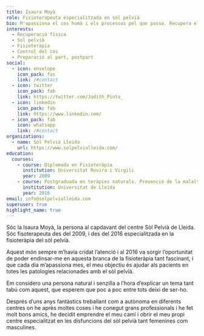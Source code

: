 ```yaml
---
title: Isaura Moyà
role: Fisioterapeuta especialitzada en sòl pelvià
bio: M'apassiona el cos humà i els processos pel que passa. Recupera el control del teu cos!
interests:
  - Recuperació física
  - Sol pelvià
  - Fisioteràpia
  - Control del cos
  - Preparació al part, postpart
social:
  - icon: envelope
    icon_pack: fas
    link: /#contact
  - icon: twitter
    icon_pack: fab
    link: https://twitter.com/Judith_Pinto_
  - icon: linkedin
    icon_pack: fab
    link: https://www.linkedin.com/
  - icon_pack: fab
    icon: whatsapp
    link: /#contact
organizations:
  - name: Sòl Pelvià Lleida
    url: https://www.solpelvialleida.com/
education:
  courses:
    - course: Diplomada en Fisioteràpia
      institution: Universitat Rovira i Virgili
      year: 2009
    - course: Postgraduada en teràpies naturals. Prevenció de la malaltia, millora de la salut i del benestar personal
      institution: Universitat de Lleida
      year: 2016
email: info@solpelvialleida.com
superuser: true
highlight_name: true
---
```

Sóc la Isaura Moyà, la persona al capdavant del centre Sòl Pelvià de Lleida. Sóc fisoterapeuta des del 2009, i des del 2016 especialitzada en la fisioteràpia del sòl pelvià. 

Aquest món sempre m’havia cridat l’atenció i al 2016 va sorgir l’oportunitat de poder endinsar-me en aquesta branca de la fisioteràpia tant fascinant, i que cada dia m’apassiona mes, el meu objectiu és ajudar als pacients en totes les patologies relacionades amb el sòl pelvià.

Em considero una persona natural i senzilla a l’hora d’explicar un tema tant tabú com aquest, que esperem que poc a poc entre tots deixi de ser-ho.

Després d’uns anys fantàstics treballant com a autònoma en diferents centres on he
après moltes coses i he conegut grans professionals i he fet molt bons amics, he
decidit emprendre el meu camí i obrir el meu propi centre especialitzat en les
disfuncions del sòl pelvià tant femenines com masculines.
